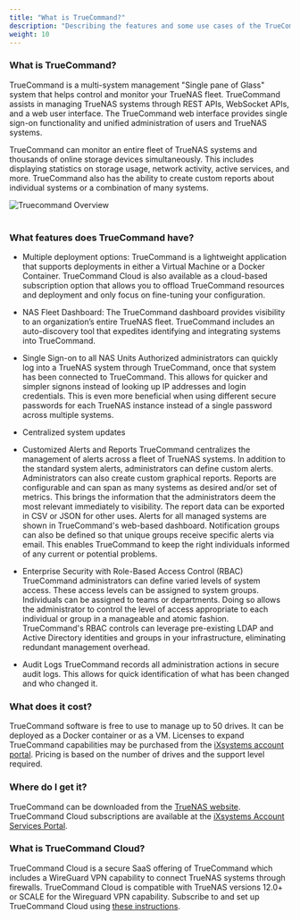 ```yaml
---
title: "What is TrueCommand?"
description: "Describing the features and some use cases of the TrueCommand NAS management software."
weight: 10
---
```


### What is TrueCommand?

TrueCommand is a multi-system management "Single pane of Glass" system that helps control and monitor your TrueNAS fleet. TrueCommand assists in managing TrueNAS systems through REST APIs, WebSocket APIs, and a web user interface. The TrueCommand web interface provides single sign-on functionality and unified administration of users and TrueNAS systems.

TrueCommand can monitor an entire fleet of TrueNAS systems and thousands of online storage devices simultaneously. This includes displaying statistics on storage usage, network activity, active services, and more. TrueCommand also has the ability to create custom reports about individual systems or a combination of many systems.

![Truecommand Overview](/images/CORE/12.0/Overview.png "Truecommand Overview")
<br><br>

### What features does TrueCommand have?

- Multiple deployment options: TrueCommand is a lightweight application that supports deployments in either a Virtual Machine or a Docker Container. TrueCommand Cloud is also available as a cloud-based subscription option that allows you to offload TrueCommand resources and deployment and only focus on fine-tuning your configuration.

- NAS Fleet Dashboard: The TrueCommand dashboard provides visibility to an organization’s entire TrueNAS fleet. TrueCommand includes an auto-discovery tool that expedites identifying and integrating systems into TrueCommand.

- Single Sign-on to all NAS Units
 Authorized administrators can quickly log into a TrueNAS system through TrueCommand, once that system has been connected to TrueCommand. This allows for quicker and simpler signons instead of looking up IP addresses and login credentials.  This is even more beneficial when using different secure passwords for each TrueNAS instance instead of a single password across multiple systems.

- Centralized system updates

- Customized Alerts and Reports
 TrueCommand centralizes the management of alerts across a fleet of TrueNAS systems. In addition to the standard system alerts, administrators can define custom alerts.  Administrators can also create custom graphical reports. Reports are configurable and can span as many systems as desired and/or set of metrics.  This brings the information that the administrators deem the most relevant immediately to visibility.  The report data can be exported in CSV or JSON for other uses. 
 Alerts for all managed systems are shown in TrueCommand's web-based dashboard. Notification groups can also be defined so that unique groups receive specific alerts via email.  This enables TrueCommand to keep the right individuals informed of any current or potential problems.

- Enterprise Security with Role-Based Access Control (RBAC)
 TrueCommand administrators can define varied levels of system access.  These access levels can be assigned to system groups. Individuals can be assigned to teams or departments. Doing so allows the administrator to control the level of access appropriate to each individual or group in a manageable and atomic fashion. TrueCommand's RBAC controls can leverage pre-existing LDAP and Active Directory identities and groups in your infrastructure, eliminating redundant  management overhead.

- Audit Logs
 TrueCommand records all administration actions in secure audit logs. This allows for quick identification of what has been changed and who changed it.


### What does it cost?

TrueCommand software is free to use to manage up to 50 drives. It can be deployed as a Docker container or as a VM. Licenses to expand TrueCommand capabilities may be purchased from the [iXsystems account portal](http://portal.ixsystems.com/). Pricing is based on the number of drives and the support level required.

### Where do I get it?

TrueCommand can be downloaded from the [TrueNAS website](https://www.truenas.com/truecommand/). TrueCommand Cloud subscriptions are available at the [iXsystems Account Services Portal](https://portal.ixsystems.com/portal/login/index.php#login).


### What is TrueCommand Cloud?

TrueCommand Cloud is a secure SaaS offering of TrueCommand which includes a WireGuard VPN capability to connect TrueNAS systems through firewalls. TrueCommand Cloud is compatible with TrueNAS versions 12.0+ or SCALE for the Wireguard VPN capability.
Subscribe to and set up TrueCommand Cloud using [these instructions](https://www.truenas.com/docs/truecommand/installupdate/tc_cloud/).





